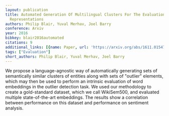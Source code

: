 ```yaml
---
layout: publication
title: Automated Generation Of Multilingual Clusters For The Evaluation Of Distributed
  Representations
authors: Philip Blair, Yuval Merhav, Joel Barry
conference: Arxiv
year: 2016
bibkey: blair2016automated
citations: 9
additional_links: [{name: Paper, url: 'https://arxiv.org/abs/1611.01547'}]
tags: ["Evaluation"]
short_authors: Philip Blair, Yuval Merhav, Joel Barry
---
```

We propose a language-agnostic way of automatically generating sets of
semantically similar clusters of entities along with sets of "outlier"
elements, which may then be used to perform an intrinsic evaluation of word
embeddings in the outlier detection task. We used our methodology to create a
gold-standard dataset, which we call WikiSem500, and evaluated multiple
state-of-the-art embeddings. The results show a correlation between performance
on this dataset and performance on sentiment analysis.